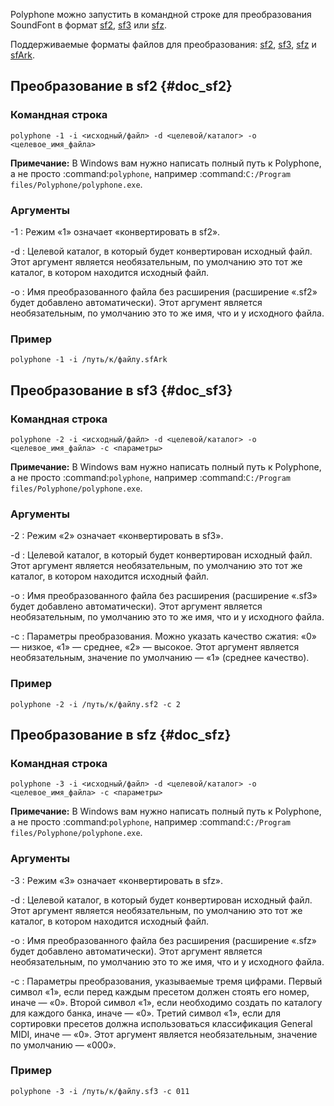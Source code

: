 Polyphone можно запустить в командной строке для преобразования SoundFont в формат [sf2](#doc_sf2), [sf3](#doc_sf3) или [sfz](#doc_sfz).

Поддерживаемые форматы файлов для преобразования: [sf2](manual/annexes/the-different-soundfont-formats.md#doc_sf2), [sf3](manual/annexes/the-different-soundfont-formats.md#doc_sf3), [sfz](manual/annexes/the-different-soundfont-formats.md#doc_sfz) и [sfArk](manual/annexes/the-different-soundfont-formats.md#doc_sfark).


## Преобразование в sf2 {#doc_sf2}


### Командная строка


```
polyphone -1 -i <исходный/файл> -d <целевой/каталог> -o <целевое_имя_файла>
```

**Примечание:** В Windows вам нужно написать полный путь к Polyphone, а не просто :command:`polyphone`, например :command:`C:/Program files/Polyphone/polyphone.exe`.


### Аргументы


-1
: Режим «1» означает «конвертировать в sf2».

-d
: Целевой каталог, в который будет конвертирован исходный файл.
  Этот аргумент является необязательным, по умолчанию это тот же каталог, в котором находится исходный файл.

-o
: Имя преобразованного файла без расширения (расширение «.sf2» будет добавлено автоматически).
  Этот аргумент является необязательным, по умолчанию это то же имя, что и у исходного файла.


### Пример


```
polyphone -1 -i /путь/к/файлу.sfArk
```


## Преобразование в sf3 {#doc_sf3}


### Командная строка


```
polyphone -2 -i <исходный/файл> -d <целевой/каталог> -o <целевое_имя_файла> -c <параметры>
```

**Примечание:** В Windows вам нужно написать полный путь к Polyphone, а не просто :command:`polyphone`, например :command:`C:/Program files/Polyphone/polyphone.exe`.


### Аргументы


-2
: Режим «2» означает «конвертировать в sf3».

-d
: Целевой каталог, в который будет конвертирован исходный файл.
  Этот аргумент является необязательным, по умолчанию это тот же каталог, в котором находится исходный файл.

-o
: Имя преобразованного файла без расширения (расширение «.sf3» будет добавлено автоматически).
  Этот аргумент является необязательным, по умолчанию это то же имя, что и у исходного файла.

-c
: Параметры преобразования.
  Можно указать качество сжатия: «0» — низкое, «1» — среднее, «2» — высокое.
  Этот аргумент является необязательным, значение по умолчанию — «1» (среднее качество).


### Пример


```
polyphone -2 -i /путь/к/файлу.sf2 -c 2
```


## Преобразование в sfz {#doc_sfz}


### Командная строка


```
polyphone -3 -i <исходный/файл> -d <целевой/каталог> -o <целевое_имя_файла> -c <параметры>
```

**Примечание:** В Windows вам нужно написать полный путь к Polyphone, а не просто :command:`polyphone`, например :command:`C:/Program files/Polyphone/polyphone.exe`.


### Аргументы


-3
: Режим «3» означает «конвертировать в sfz».

-d
: Целевой каталог, в который будет конвертирован исходный файл.
  Этот аргумент является необязательным, по умолчанию это тот же каталог, в котором находится исходный файл.

-o
: Имя преобразованного файла без расширения (расширение «.sfz» будет добавлено автоматически).
  Этот аргумент является необязательным, по умолчанию это то же имя, что и у исходного файла.

-c
: Параметры преобразования, указываемые тремя цифрами. Первый символ «1», если перед каждым пресетом должен стоять его номер, иначе — «0». Второй символ «1», если необходимо создать по каталогу для каждого банка, иначе — «0». Третий символ «1», если для сортировки пресетов должна использоваться классификация General MIDI, иначе — «0».
  Этот аргумент является необязательным, значение по умолчанию — «000».


### Пример


```
polyphone -3 -i /путь/к/файлу.sf3 -c 011
```